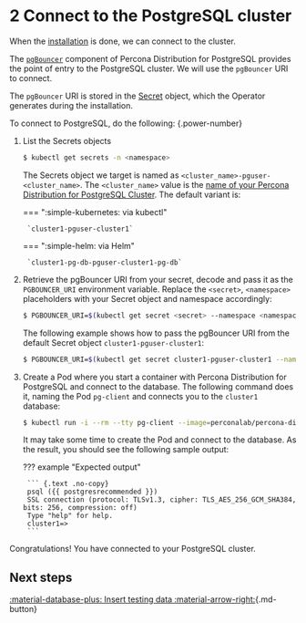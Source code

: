 # 2 Connect to the PostgreSQL cluster

When the [installation](kubectl.md) is done, we can connect to the cluster. 

The [`pgBouncer`](http://pgbouncer.github.io/) component of Percona Distribution for PostgreSQL provides the point of entry to the PostgreSQL cluster. We will use the `pgBouncer` URI to connect. 

The `pgBouncer` URI is stored in the [Secret](https://kubernetes.io/docs/concepts/configuration/secret/) object, which the Operator generates during the installation.

To connect to PostgreSQL, do the following:
{.power-number}

1. List the Secrets objects

    ```{.bash data-prompt="$"}
    $ kubectl get secrets -n <namespace>
    ```

    The Secrets object we target is named as
    `<cluster_name>-pguser-<cluster_name>`. The `<cluster_name>` value is
    the [name of your Percona Distribution for PostgreSQL Cluster](operator.md#metadata-name). The default variant is:

    === ":simple-kubernetes: via kubectl" 

        `cluster1-pguser-cluster1`

    === ":simple-helm: via Helm"

        `cluster1-pg-db-pguser-cluster1-pg-db`

2. Retrieve the pgBouncer URI from your secret, decode and pass it as the `PGBOUNCER_URI` environment variable. Replace the `<secret>`, `<namespace>` placeholders with your Secret object and namespace accordingly:

    ``` {.bash data-prompt="$" }
    $ PGBOUNCER_URI=$(kubectl get secret <secret> --namespace <namespace> -o jsonpath='{.data.pgbouncer-uri}' | base64 --decode)
    ```

    The following example shows how to pass the pgBouncer URI from the default Secret object `cluster1-pguser-cluster1`:

    ``` {.bash data-prompt="$" }
    $ PGBOUNCER_URI=$(kubectl get secret cluster1-pguser-cluster1 --namespace <namespace> -o jsonpath='{.data.pgbouncer-uri}' | base64 --decode)
    ```

3. Create a Pod where you start a container with Percona Distribution for PostgreSQL and connect to the database. The following command does it, naming the Pod `pg-client` and connects you to the `cluster1` database:

    ``` {.bash data-prompt="$"}
    $ kubectl run -i --rm --tty pg-client --image=perconalab/percona-distribution-postgresql:15 --restart=Never -- psql $PGBOUNCER_URI
    ```

    It may take some time to create the Pod and connect to the database. As the result, you should see the following sample output: 

    ??? example "Expected output"

        ``` {.text .no-copy}
        psql ({{ postgresrecommended }})
        SSL connection (protocol: TLSv1.3, cipher: TLS_AES_256_GCM_SHA384, bits: 256, compression: off)
        Type "help" for help.
        cluster1=>
        ```

Congratulations! You have connected to your PostgreSQL cluster.

## Next steps

[:material-database-plus: Insert testing data :material-arrow-right:](data-insert.md){.md-button}
